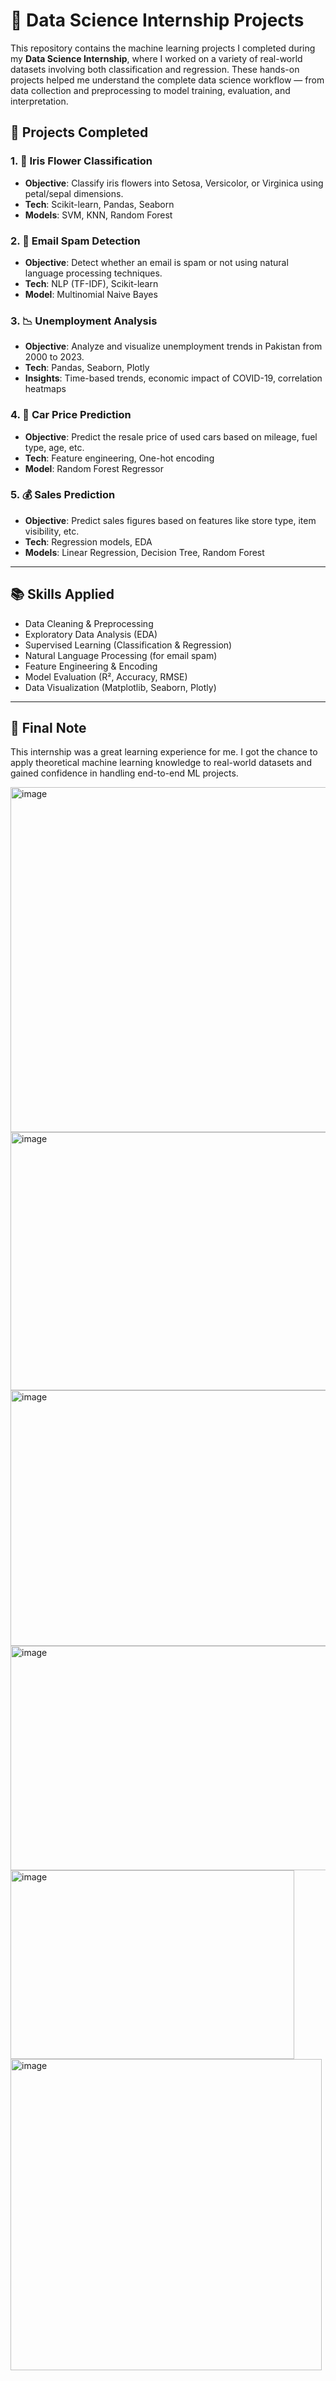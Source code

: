 # 🧠 Data Science Internship Projects

This repository contains the machine learning projects I completed during my **Data Science Internship**, where I worked on a variety of real-world datasets involving both classification and regression. These hands-on projects helped me understand the complete data science workflow — from data collection and preprocessing to model training, evaluation, and interpretation.


## 🚀 Projects Completed

### 1. 🌸 Iris Flower Classification
- **Objective**: Classify iris flowers into Setosa, Versicolor, or Virginica using petal/sepal dimensions.
- **Tech**: Scikit-learn, Pandas, Seaborn
- **Models**: SVM, KNN, Random Forest

### 2. 📧 Email Spam Detection
- **Objective**: Detect whether an email is spam or not using natural language processing techniques.
- **Tech**: NLP (TF-IDF), Scikit-learn
- **Model**: Multinomial Naive Bayes

### 3. 📉 Unemployment Analysis
- **Objective**: Analyze and visualize unemployment trends in Pakistan from 2000 to 2023.
- **Tech**: Pandas, Seaborn, Plotly
- **Insights**: Time-based trends, economic impact of COVID-19, correlation heatmaps

### 4. 🚗 Car Price Prediction
- **Objective**: Predict the resale price of used cars based on mileage, fuel type, age, etc.
- **Tech**: Feature engineering, One-hot encoding
- **Model**: Random Forest Regressor

### 5. 💰 Sales Prediction
- **Objective**: Predict sales figures based on features like store type, item visibility, etc.
- **Tech**: Regression models, EDA
- **Models**: Linear Regression, Decision Tree, Random Forest

---

## 📚 Skills Applied
- Data Cleaning & Preprocessing
- Exploratory Data Analysis (EDA)
- Supervised Learning (Classification & Regression)
- Natural Language Processing (for email spam)
- Feature Engineering & Encoding
- Model Evaluation (R², Accuracy, RMSE)
- Data Visualization (Matplotlib, Seaborn, Plotly)

---

## 📝 Final Note

This internship was a great learning experience for me. I got the chance to apply theoretical machine learning knowledge to real-world datasets and gained confidence in handling end-to-end ML projects.


<img width="644" height="552" alt="image" src="https://github.com/user-attachments/assets/f8a90e3f-b7c4-4e8c-8876-e527a1ea1fa6" />

<img width="874" height="413" alt="image" src="https://github.com/user-attachments/assets/368a3466-e8e8-44c5-957f-78aeb918d5c7" />

<img width="987" height="409" alt="image" src="https://github.com/user-attachments/assets/36c6166b-53e3-47ec-9b50-381992eac218" />

<img width="519" height="359" alt="image" src="https://github.com/user-attachments/assets/3812abba-93f9-4b00-a51c-4f0443a53560" />

<img width="454" height="302" alt="image" src="https://github.com/user-attachments/assets/4c7e6401-e4fa-477a-b33f-b439a217ddfe" />

<img width="498" height="498" alt="image" src="https://github.com/user-attachments/assets/2de5f2ba-e895-4e7a-8cc2-681b89b7a25a" />






